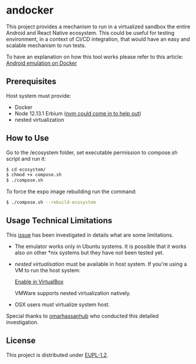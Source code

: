 # andocker

This project provides a mechanism to run in a virtualized sandbox the entire Android and React Native ecosystem.
This could be useful for testing environment, in a context of CI/CD integration, that would have an easy and scalable mechanism to run tests.

To have an explanation on how this tool works please refer to this article: [Android emulation on Docker](https://medium.com/@ccarcaci/android-emulation-on-docker-90d70ea95425)

## Prerequisites

Host system must provide:

* Docker
* Node 12.13.1 Erbium ([nvm could come in to help out](http://nvm.sh))
* nested virtualization

## How to Use

Go to the /ecosystem folder, set executable permission to compose.sh script and run it:

```bash
$ cd ecosystem/
$ chmod +x compose.sh
$ ./compose.sh
```

To force the expo image rebuilding run the command:

```bash
$ ./compose.sh --rebuild-ecosystem
```

## Usage Technical Limitations

This [issue](https://github.com/ccarcaci/andocker/issues/6) has been investigated in details what are some limitations.

* The emulator works only in Ubuntu systems. It is possible that it works also on other *nix systems but they have not been tested yet.
* *nested virtualisation* must be available in host system.
If you're using a VM to run the host system:

  [Enable in VirtualBox](https://docs.oracle.com/en/virtualization/virtualbox/6.0/relnotes/nested-virt-support.html)

  VMWare supports nested virtualization natively.
* OSX users must virtualize system host.

Special thanks to [omarhassanhub](https://github.com/omarhassanhub) who conducted this detailed investigation.

## License

This project is distributed under [EUPL-1.2](https://eupl.eu/1.2/en).
